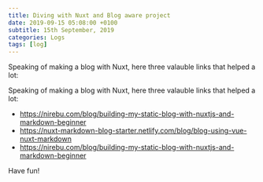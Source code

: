 ```yaml
---
title: Diving with Nuxt and Blog aware project
date: 2019-09-15 05:08:00 +0100
subtitle: 15th September, 2019
categories: Logs
tags: [log]
---
```


Speaking of making a blog with Nuxt, here three valauble links that helped a lot:

Speaking of making a blog with Nuxt, here three valauble links that helped a lot:

- https://nirebu.com/blog/building-my-static-blog-with-nuxtjs-and-markdown-beginner
- https://nuxt-markdown-blog-starter.netlify.com/blog/blog-using-vue-nuxt-markdown
- https://nirebu.com/blog/building-my-static-blog-with-nuxtjs-and-markdown-beginner

Have fun!